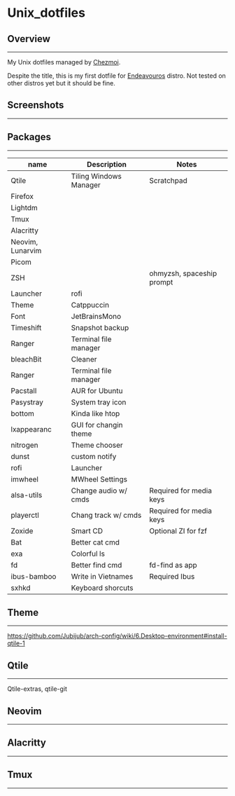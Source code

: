 # Unix_dotfiles

## Overview

---

My Unix dotfiles managed by [Chezmoi](https://github.com/twpayne/chezmoi).

Despite the title, this is my first dotfile for [Endeavouros](endeavouros.com/) distro. Not tested on other distros yet but it should be fine.

## Screenshots

---

## Packages

---

| name             | Description            | Notes                     |
| ---------------- | ---------------------- | ------------------------- |
| Qtile            | Tiling Windows Manager | Scratchpad                |
| Firefox          |                        |                           |
| Lightdm          |                        |                           |
| Tmux             |                        |                           |
| Alacritty        |                        |                           |
| Neovim, Lunarvim |                        |                           |
| Picom            |                        |                           |
| ZSH              |                        | ohmyzsh, spaceship prompt |
| Launcher         | rofi                   |                           |
| Theme            | Catppuccin             |                           |
| Font             | JetBrainsMono          |                           |
| Timeshift        | Snapshot backup        |                           |
| Ranger           | Terminal file manager  |                           |
| bleachBit        | Cleaner                |                           |
| Ranger           | Terminal file manager  |                           |
| Pacstall         | AUR for Ubuntu         |                           |
| Pasystray        | System tray icon       |                           |
| bottom           | Kinda like htop        |                           |
| lxappearanc      | GUI for changin theme  |                           |
| nitrogen         | Theme chooser          |                           |
| dunst            | custom  notify         |                           |
| rofi             | Launcher               |                           |
| imwheel          | MWheel Settings        |                           |
| alsa-utils       | Change audio w/ cmds   | Required for media keys   |
| playerctl        | Chang track w/ cmds    | Required for media keys   |
| Zoxide           | Smart CD               | Optional ZI for fzf       |
| Bat              | Better cat cmd         |                           |
| exa              | Colorful ls            |                           |
| fd               | Better find cmd        | fd-find as app            |
| ibus-bamboo      | Write in Vietnames     | Required Ibus             |
| sxhkd            | Keyboard shorcuts      |                           |

## Theme

---

https://github.com/Jubijub/arch-config/wiki/6.Desktop-environment#install-qtile-1


## Qtile

---

Qtile-extras, qtile-git

## Neovim

---

## Alacritty

---

## Tmux

---
